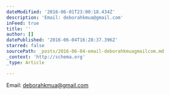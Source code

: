 ```yaml
---
dateModified: '2016-06-01T23:00:18.434Z'
description: 'Email: deborahkmua@gmail.com'
inFeed: true
title: ''
author: []
datePublished: '2016-06-04T16:28:37.396Z'
starred: false
sourcePath: _posts/2016-06-04-email-deborahkmuagmailcom.md
_context: 'http://schema.org'
_type: Article

---
```

Email: deborahkmua@gmail.com